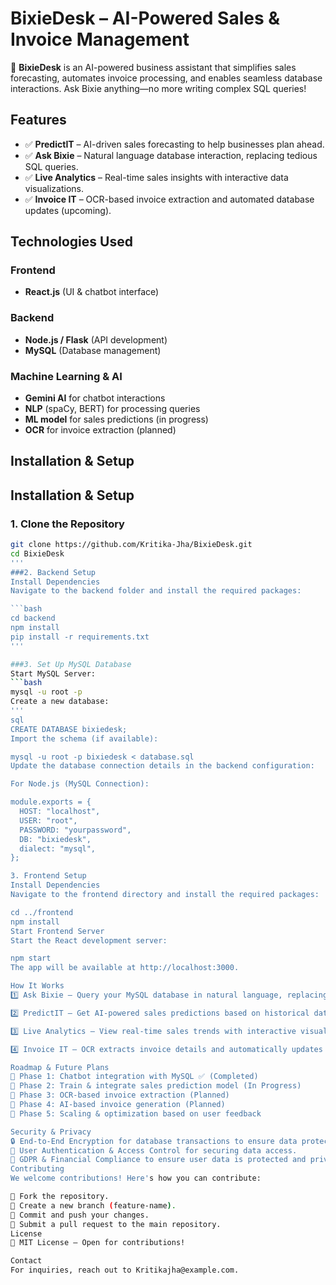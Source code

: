 # BixieDesk – AI-Powered Sales & Invoice Management

🚀 **BixieDesk** is an AI-powered business assistant that simplifies sales forecasting, automates invoice processing, and enables seamless database interactions. Ask Bixie anything—no more writing complex SQL queries!

## Features
- ✅ **PredictIT** – AI-driven sales forecasting to help businesses plan ahead.
- ✅ **Ask Bixie** – Natural language database interaction, replacing tedious SQL queries.
- ✅ **Live Analytics** – Real-time sales insights with interactive data visualizations.
- ✅ **Invoice IT** – OCR-based invoice extraction and automated database updates (upcoming).

## Technologies Used

### Frontend
- **React.js** (UI & chatbot interface)

### Backend
- **Node.js / Flask** (API development)
- **MySQL** (Database management)

### Machine Learning & AI
- **Gemini AI** for chatbot interactions
- **NLP** (spaCy, BERT) for processing queries
- **ML model** for sales predictions (in progress)
- **OCR** for invoice extraction (planned)

## Installation & Setup

## Installation & Setup

### 1. Clone the Repository
```bash
git clone https://github.com/Kritika-Jha/BixieDesk.git
cd BixieDesk
'''
###2. Backend Setup
Install Dependencies
Navigate to the backend folder and install the required packages:

```bash
cd backend
npm install   
pip install -r requirements.txt
'''

###3. Set Up MySQL Database
Start MySQL Server:
```bash
mysql -u root -p
Create a new database:
'''
sql
CREATE DATABASE bixiedesk;
Import the schema (if available):

mysql -u root -p bixiedesk < database.sql
Update the database connection details in the backend configuration:

For Node.js (MySQL Connection):

module.exports = {
  HOST: "localhost",
  USER: "root",
  PASSWORD: "yourpassword",
  DB: "bixiedesk",
  dialect: "mysql",
};

3. Frontend Setup
Install Dependencies
Navigate to the frontend directory and install the required packages:

cd ../frontend
npm install
Start Frontend Server
Start the React development server:

npm start
The app will be available at http://localhost:3000.

How It Works
1️⃣ Ask Bixie – Query your MySQL database in natural language, replacing tedious SQL queries.

2️⃣ PredictIT – Get AI-powered sales predictions based on historical data to help businesses plan ahead.

3️⃣ Live Analytics – View real-time sales trends with interactive visualizations and insights.

4️⃣ Invoice IT – OCR extracts invoice details and automatically updates the database (upcoming feature).

Roadmap & Future Plans
📌 Phase 1: Chatbot integration with MySQL ✅ (Completed)
📌 Phase 2: Train & integrate sales prediction model (In Progress)
📌 Phase 3: OCR-based invoice extraction (Planned)
📌 Phase 4: AI-based invoice generation (Planned)
📌 Phase 5: Scaling & optimization based on user feedback

Security & Privacy
🔒 End-to-End Encryption for database transactions to ensure data protection.
🔐 User Authentication & Access Control for securing data access.
📜 GDPR & Financial Compliance to ensure user data is protected and privacy is respected.
Contributing
We welcome contributions! Here's how you can contribute:

🔹 Fork the repository.
🔹 Create a new branch (feature-name).
🔹 Commit and push your changes.
🔹 Submit a pull request to the main repository.
License
📜 MIT License – Open for contributions!

Contact
For inquiries, reach out to Kritikajha@example.com.
